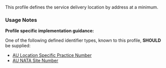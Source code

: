This profile defines the service delivery location by address at a minimum.

### Usage Notes

**Profile specific implementation guidance:**

One of the following defined identifier types, known to this profile, **SHOULD** be supplied:

* [AU Location Specific Practice Number](https://hl7.org.au/fhir/4.1.0/StructureDefinition-au-locationspecificpracticenumber.html)
* [AU NATA Site Number](https://hl7.org.au/fhir/4.1.0/StructureDefinition-au-natasitenumber.html)
